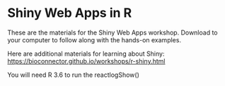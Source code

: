 # Shiny Web Apps in R

These are the materials for the Shiny Web Apps workshop. Download to your computer to follow along with the hands-on examples.

Here are additional materials for learning about Shiny: https://bioconnector.github.io/workshops/r-shiny.html

You will need R 3.6 to run the reactlogShow()
